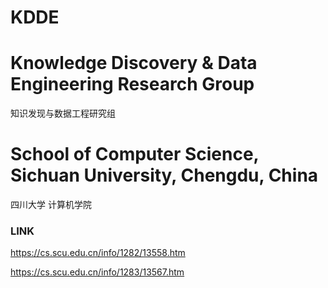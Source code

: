 # KDDE
# Knowledge Discovery & Data Engineering Research Group
知识发现与数据工程研究组

# School of Computer Science, Sichuan University, Chengdu, China
四川大学 计算机学院



### LINK 

https://cs.scu.edu.cn/info/1282/13558.htm

https://cs.scu.edu.cn/info/1283/13567.htm
